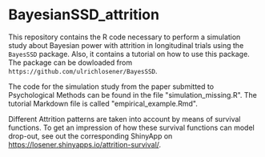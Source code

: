 # BayesianSSD_attrition

This repository contains the R code necessary to perform a simulation study about Bayesian power with attrition in longitudinal trials  using the `BayesSSD` package. Also, it contains a tutorial on how to use this package. The package can be dowloaded from `https://github.com/ulrichlosener/BayesSSD`. 

The code for the simulation study from the paper submitted to Psychological Methods can be found in the file "simulation_missing.R". The tutorial Markdown file is called "empirical_example.Rmd".

Different Attrition patterns are taken into account by means of survival functions. To get an impression of how these survival functions can model drop-out, see out the corresponding ShinyApp on https://losener.shinyapps.io/attrition-survival/.
